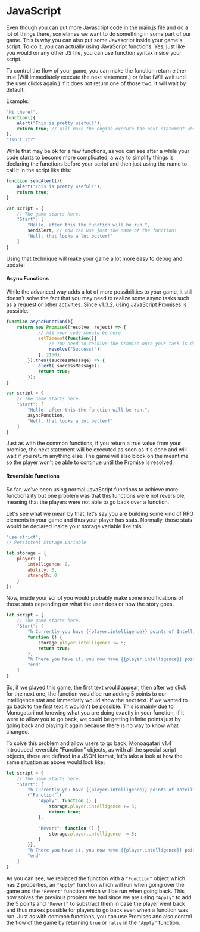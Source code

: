 # JavaScript

Even though you can put more Javascript code in the main.js file and do a lot of things there, sometimes we want to do something in some part of our game. This is why you can also put some Javascript inside your game's script. To do it, you can actually using JavaScript functions. Yes, just like you would on any other JS file, you can use function syntax inside your script.

To control the flow of your game, you can make the function return either true \(Will immediately execute the next statement.\) or false \(Will wait until the user clicks again.\) if it does not return one of those two, it will wait by default.

Example:

```javascript
"Hi there!",
function(){
    alert("This is pretty useful!");
    return true; // Will make the engine execute the next statement when the function finishes.
},
"Isn't it?"
```

While that may be ok for a few functions, as you can see after a while your code starts to become more complicated, a way to simplify things is declaring the functions before your script and then just using the name to call it in the script like this:

```javascript
function sendAlert(){
    alert("This is pretty useful!");
    return true;
}

var script = {
    // The game starts here.
    "Start": [
        "Hello, after this the function will be run.",
        sendAlert, // You can use just the name of the function!
        "Well, that looks a lot better!"
    ]
}
```

Using that technique will make your game a lot more easy to debug and update!

#### Async Functions

While the advanced way adds a lot of more possibilities to your game, it still doesn't solve the fact that you may need to realize some async tasks such as a request or other activities. Since v1.3.2, using [JavaScript Promises](https://developer.mozilla.org/en/docs/Web/JavaScript/Reference/Global_Objects/Promise) is possible.

```javascript
function asyncFunction(){
    return new Promise((resolve, reject) => {
            // All your code should be here
            setTimeout(function(){
                // You need to resolve the promise once your task is done
                resolve("Success!"); 
            }, 2150);
        }).then((successMessage) => {
            alert( successMessage);
            return true;
        });
}

var script = {
    // The game starts here.
    "Start": [
        "Hello, after this the function will be run.",
        asyncFunction,
        "Well, that looks a lot better!"
    ]
}
```

Just as with the common functions, if you return a true value from your promise, the next statement will be executed as soon as it's done and will wait if you return anything else. The game will also block on the meantime so the player won't be able to continue until the Promise is resolved.

#### Reversible Functions

So far, we've been using normal JavaScript functions to achieve more functionality but one problem was that this functions were not reversible, meaning that the players were not able to go back over a function.

Let's see what we mean by that, let's say you are building some kind of RPG elements in your game and thus your player has stats. Normally, those stats would be declared inside your storage variable like this:

```javascript
"use strict";
// Persistent Storage Variable

let storage = {
    player: {
        intelligence: 0,
        ability: 0,
        strength: 0
    }
};
```

Now, inside your script you would probably make some modifications of those stats depending on what the user does or how the story goes.

```javascript
let script = {
    // The game starts here.
    "Start": [
        "h Currently you have {{player.intelligence}} points of Intelligence but you seem far more intelligent, how about we add five points?",
        function () {
            storage.player.intelligence += 5;
            return true;
        },
        "h There you have it, you now have {{player.intelligence}} points of Intelligence",
        "end"
    ]
}
```

So, if we played this game, the first text would appear, then after we click for the next one, the function would be run adding 5 points to our intelligence stat and immediatly would show the next text. If we wanted to go back to the first text it wouldn't be possible. This is mainly due to Monogatari not knowing what you are doing exactly in your function, if it were to allow you to go back, we could be getting infinite points just by going back and playing it again because there is no way to know what changed.

To solve this problem and allow users to go back, Monoagatari v1.4 introduced reversible "Function" objects, as with all the special script objects, these are defined in a JSON format, let's take a look at how the same situation as above would look like:

```javascript
let script = {
    // The game starts here.
    "Start": [
        "h Currently you have {{player.intelligence}} points of Intelligence but you seem far more intelligent, how about we add five points?",
        {"Function":{
            "Apply": function () {
                storage.player.intelligence += 5;
                return true;
            },

            "Revert": function () {
                storage.player.intelligence -= 5;
            }   
        }},
        "h There you have it, you now have {{player.intelligence}} points of Intelligence",
        "end"
    ]
}
```

As you can see, we replaced the function with a `"Function"` object which has 2 properties, an `"Apply"` function which will run when going over the game and the `"Revert"` function which will be run when going back. This now solves the previous problem we had since we are using `"Apply"` to add the 5 points and `"Revert"` to substract them in case the player went back and thus makes possible for players to go back even when a function was run. Just as with common functions, you can use Promises and also control the flow of the game by returning `true` or `false` in the `"Apply"` function.


